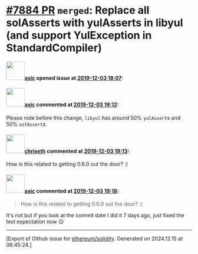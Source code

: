 # [\#7884 PR](https://github.com/ethereum/solidity/pull/7884) `merged`: Replace all solAsserts with yulAsserts in libyul (and support YulException in StandardCompiler)

#### <img src="https://avatars.githubusercontent.com/u/20340?v=4" width="50">[axic](https://github.com/axic) opened issue at [2019-12-03 18:07](https://github.com/ethereum/solidity/pull/7884):



#### <img src="https://avatars.githubusercontent.com/u/20340?v=4" width="50">[axic](https://github.com/axic) commented at [2019-12-03 19:12](https://github.com/ethereum/solidity/pull/7884#issuecomment-561313454):

Please note before this change, `libyul` has around 50% `yulAssert`s and 50% `solAssert`s.

#### <img src="https://avatars.githubusercontent.com/u/9073706?v=4" width="50">[chriseth](https://github.com/chriseth) commented at [2019-12-03 19:13](https://github.com/ethereum/solidity/pull/7884#issuecomment-561313970):

How is this related to getting 0.6.0 out the door? :)

#### <img src="https://avatars.githubusercontent.com/u/20340?v=4" width="50">[axic](https://github.com/axic) commented at [2019-12-03 19:18](https://github.com/ethereum/solidity/pull/7884#issuecomment-561315703):

> How is this related to getting 0.6.0 out the door? :)

It's not but if you look at the commit date I did it 7 days ago, just fixed the test expectation now :wink:


-------------------------------------------------------------------------------



[Export of Github issue for [ethereum/solidity](https://github.com/ethereum/solidity). Generated on 2024.12.15 at 06:45:24.]
